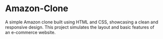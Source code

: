 # Amazon-Clone
A simple Amazon clone built using HTML and CSS, showcasing a clean and responsive design. This project simulates the layout and basic features of an e-commerce website.
